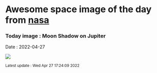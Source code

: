 
# Awesome space image of the day from [nasa](https://api.nasa.gov/)

### Today image : Moon Shadow on Jupiter

Date : 2022-04-27

![](https://apod.nasa.gov/apod/image/2204/JupiterDarkSpot_JunoTT_1080.jpg)

<small>Latest update : Wed Apr 27 17:24:09 2022</small>


